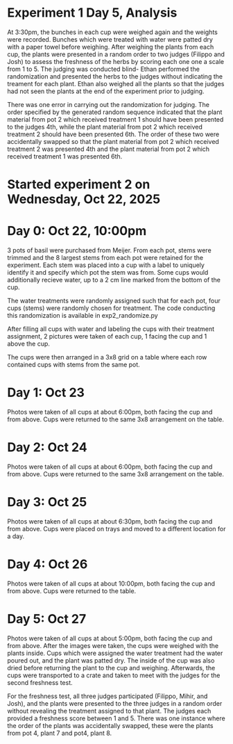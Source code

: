 # Experiment 1 Day 5, Analysis
At 3:30pm, the bunches in each cup were weighed again and
the weights were recorded. Bunches which were treated
with water were patted dry with a paper towel before weighing.
After weighing the plants from each cup, the plants were
presented in a random order to two judges (Filippo and Josh)
to assess the freshness of the herbs by scoring each one
one a scale from 1 to 5. The judging was conducted blind-
Ethan performed the randomization and presented the
herbs to the judges without indicating the treament for
each plant. Ethan also weighed all the plants so that
the judges had not seen the plants at the end of the
experiment prior to judging.

There was one error in carrying out the randomization
for judging.
The order specified by the generated random sequence
indicated that the plant material from pot 2 which
received treatment 1 should have been presented
to the judges 4th, while the plant material from
pot 2 which received treatment 2 should have been
presented 6th. The order of these two were accidentally
swapped so that the plant material from pot 2 which
received treatment 2 was presented 4th and the plant
material from pot 2 which received treatment 1 was
presented 6th.

# Started experiment 2 on Wednesday, Oct 22, 2025

# Day 0: Oct 22, 10:00pm
3 pots of basil were purchased from Meijer.
From each pot, stems were trimmed and the 8
largest stems from each pot were retained
for the experiment. Each stem was placed
into a cup with a label to uniquely identify it
and specify which pot the stem was from.
Some cups would additionally recieve water, up
to a 2 cm line marked from the bottom of the cup.

The water treatments were randomly assigned such
that for each pot, four cups (stems) were randomly
chosen for treatment. The code conducting this
randomization is available in exp2_randomize.py

After filling all cups with water and labeling the
cups with their treatment assignment, 2 pictures
were taken of each cup, 1 facing the cup and 1
above the cup.

The cups were then arranged in a 3x8 grid on
a table where each row contained cups with
stems from the same pot.

# Day 1: Oct 23

Photos were taken of all cups at about 6:00pm, both facing the cup
and from above. Cups were returned to the same
3x8 arrangement on the table.

# Day 2: Oct 24

Photos were taken of all cups at about 6:00pm, both facing the cup
and from above. Cups were returned to the same
3x8 arrangement on the table.

# Day 3: Oct 25

Photos were taken of all cups at about 6:30pm, both facing the cup
and from above. Cups were placed on trays and moved to a different
location for a day.

# Day 4: Oct 26

Photos were taken of all cups at about 10:00pm, both facing the cup
and from above. Cups were returned to the table.

# Day 5: Oct 27

Photos were taken of all cups at about 5:00pm, both facing the cup
and from above. After the images were taken, the cups were weighed
with the plants inside. Cups which were assigned the water treatment
had the water poured out, and the plant was patted dry. The inside
of the cup was also dried before returning the plant to the cup
and weighing. Afterwards, the cups were transported to a crate
and taken to meet with the judges for the second freshness test.

For the freshness test, all three judges participated (Filippo,
Mihir, and Josh), and the plants were presented to the three
judges in a random order without revealing the treatment
assigned to that plant. The judges each provided a freshness
score between 1 and 5. There was one instance where the
order of the plants was accidentally swapped, these were the
plants from pot 4, plant 7 and pot4, plant 8.
